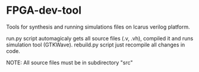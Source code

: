 # FPGA-dev-tool
Tools for synthesis and running simulations files on Icarus verilog platform. 

run.py script automagicaly gets all source files (.v, .vh), compiled it and runs simulation tool (GTKWave). 
rebuild.py script just recompile all changes in code. 

NOTE: All source files must be in subdirectory "src"

